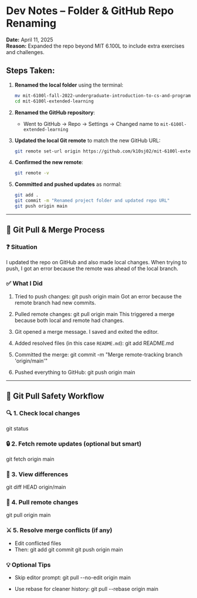 # Dev Notes – Folder & GitHub Repo Renaming

**Date:** April 11, 2025  
**Reason:** Expanded the repo beyond MIT 6.100L to include extra exercises and challenges.

## Steps Taken:

1. **Renamed the local folder** using the terminal:
    ```bash
    mv mit-6100l-fall-2022-undergraduate-introduction-to-cs-and-programming-using-python mit-6100l-extended-learning
    cd mit-6100l-extended-learning
    ```

2. **Renamed the GitHub repository**:
    - Went to GitHub → Repo → Settings → Changed name to `mit-6100l-extended-learning`

3. **Updated the local Git remote** to match the new GitHub URL:
    ```bash
    git remote set-url origin https://github.com/k10sj02/mit-6100l-extended-learning.git
    ```

4. **Confirmed the new remote**:
    ```bash
    git remote -v
    ```

5. **Committed and pushed updates** as normal:
    ```bash
    git add .
    git commit -m "Renamed project folder and updated repo URL"
    git push origin main
    ```

---

## 🔁 Git Pull & Merge Process

### ❓ Situation
I updated the repo on GitHub and also made local changes. When trying to push, I got an error because the remote was ahead of the local branch.

### ✅ What I Did

1. Tried to push changes:
   git push origin main
   Got an error because the remote branch had new commits.

2. Pulled remote changes:
   git pull origin main
   This triggered a merge because both local and remote had changes.

3. Git opened a merge message. I saved and exited the editor.

4. Added resolved files (in this case `README.md`):
   git add README.md

5. Committed the merge:
   git commit -m "Merge remote-tracking branch 'origin/main'"

6. Pushed everything to GitHub:
   git push origin main

---

## 🧾 Git Pull Safety Workflow

### 🔍 1. Check local changes
   git status

### 🔒 2. Fetch remote updates (optional but smart)
   git fetch origin main

### 👀 3. View differences
   git diff HEAD origin/main

### 🔄 4. Pull remote changes
   git pull origin main

### ⚔️ 5. Resolve merge conflicts (if any)
- Edit conflicted files
- Then:
   git add <filename>
   git commit
   git push origin main

### 💡 Optional Tips
- Skip editor prompt:
   git pull --no-edit origin main

- Use rebase for cleaner history:
   git pull --rebase origin main